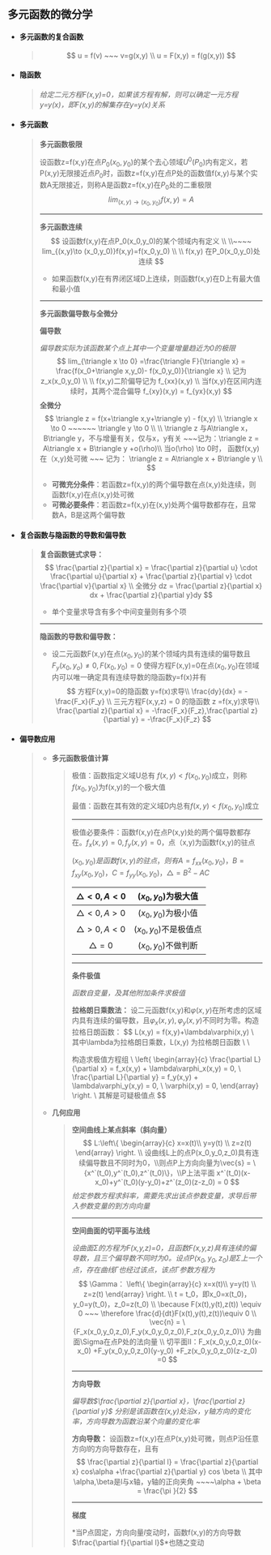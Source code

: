 ## 多元函数的微分学

- #### **多元函数的复合函数**

  > $$
  > u = f(v) ~~~ v=g(x,y) \\ 
  > u = F(x,y) = f(g(x,y))
  > $$

- #### **隐函数**

  > *给定二元方程F(x,y)=0，如果该方程有解，则可以确定一元方程y=y(x)，即F(x,y)的解集存在y=y(x)关系*

- #### **多元函数**

  > **多元函数极限**
  >
  > 设函数z=f(x,y)在点$P_0(x_0,y_0)$的某个去心领域$U^0(P_0)$内有定义，若P(x,y)无限接近点$P_0$时，函数z=f(x,y)在点P处的函数值f(x,y)与某个实数A无限接近，则称A是函数z=f(x,y)在$P_0$处的二重极限
  > $$
  > lim_{(x,y)\to (x_0,y_0)}f(x,y)=A
  > $$
  >
  > ---
  >
  > **多元函数连续**
  > $$
  > 设函数f(x,y)在点P_0(x_0,y_0)的某个领域内有定义 \\ \\~~~~ lim_{(x,y)\to (x_0,y_0)}f(x,y)=f(x_0,y_0) \\  \\
  > f(x,y) 在P_0(x_0,y_0)处连续
  > $$
  >
  > - 如果函数f(x,y)在有界闭区域D上连续，则函数f(x,y)在D上有最大值和最小值
  >
  > ---
  >
  > **多元函数偏导数与全微分**
  >
  >  **偏导数**
  >
  >  *偏导数实际为该函数某个点上其中一个变量增量趋近为0的极限*
  > $$
  > lim_{\triangle x \to 0} =\frac{\triangle F}{\triangle x} = \frac{f(x_0+\triangle x,y_0)- f(x_0,y_0)}{\triangle x} \\ 
  > 记为 z_x(x_0,y_0) \\  \\
  > f(x,y)二阶偏导记为 f_{xx}(x,y) \\ 
  > 当f(x,y)在区间内连续时，其两个混合偏导 f_{xy}(x,y) = f_{yx}(x,y)
  > $$
  > **全微分**
  > $$
  > \triangle z = f(x+\triangle x,y+\triangle y) - f(x,y) \\
  > \triangle x \to 0 ~~~~~~ \triangle y \to 0 \\ \\ 
  > \triangle z 与A\triangle x，B\triangle y，不与增量有关，仅与x，y有关 ~~~记为：\triangle z = A\triangle x + B\triangle y +o(\rho)\\ 
  > 当o(\rho) \to 0时， 函数f(x,y)在（x,y)处可微 ~~~ 记为： \triangle z = A\triangle x + B\triangle y \\
  > $$
  >
  > - **可微充分条件**：若函数z=f(x,y)的两个偏导数在点(x,y)处连续，则函数f(x,y)在点(x,y)处可微
  > - **可微必要条件**：若函数z=f(x,y)在(x,y)处两个偏导数都存在，且常数A，B是这两个偏导数

- #### **复合函数与隐函数的导数和偏导数**

  > **复合函数链式求导：**
  > $$
  > \frac{\partial z}{\partial x} = \frac{\partial z}{\partial u} \cdot \frac{\partial u}{\partial x} + \frac{\partial z}{\partial v} \cdot \frac{\partial v}{\partial x} \\ 
  >  全微分 dz = \frac{\partial z}{\partial x} dx + \frac{\partial z}{\partial y}dy
  > $$
  >
  > - 单个变量求导含有多个中间变量则有多个项
  >
  > ---
  >
  > **隐函数的导数和偏导数：**
  >
  > - 设二元函数F(x,y)在点$(x_0,y_0)$的某个领域内具有连续的偏导数且 $F_y(x_0,y_o) \neq 0, F(x_0,y_0) = 0$  使得方程F(x,y)=0在点$(x_0,y_0)$在领域内可以唯一确定具有连续导数的隐函数y=f(x)并有
  >   $$
  >   方程F(x,y)=0的隐函数 y=f(x)求导\\
  >   \frac{dy}{dx} = -\frac{F_x}{F_y} \\ 
  >   三元方程F(x,y,z) = 0 的隐函数 z =f(x,y)求导\\
  >   \frac{\partial z}{\partial x} = -\frac{F_x}{F_z},\frac{\partial z}{\partial y} = -\frac{F_x}{F_z}
  >   $$

- #### **偏导数应用**

  > - **多元函数极值计算**
  >
  >   >极值：函数指定义域U总有 $f(x,y) < f(x_0,y_0)$成立，则称$f(x_0,y_0)$为f(x,y)的一个极大值
  >   >
  >   >最值：函数在其有效的定义域D内总有$f(x,y) < f(x_0,y_0)$成立
  >   >
  >   >---
  >   >
  >   >极值必要条件：函数f(x,y)在点P(x,y)处的两个偏导数都存在。$f_x(x,y) = 0, f_y(x,y) = 0$，点（x,y)为函数f(x,y)的驻点
  >   >
  >   >$(x_0,y_0)是函数f(x,y)的驻点，则有A=f_{xx}(x_0,y_0)，B=f_{xy}(x_0,y_0)，C=f_{yy}(x_0,y_0)， \triangle=B^2-AC$
  >   >
  >   >| $\triangle <0, A<0$ |  $(x_0,y_0)$为极大值  |
  >   >| :-----------------: | :-------------------: |
  >   >| $\triangle <0, A>0$ |  $(x_0,y_0)$为极小值  |
  >   >| $\triangle >0, A<0$ | $(x_0,y_0)$不是极值点 |
  >   >|   $\triangle =0$    |  $(x_0,y_0)$不做判断  |
  >   >
  >   >---
  >   >
  >   >**条件极值**
  >   >
  >   >*函数自变量，及其他附加条件求极值*
  >   >
  >   >**拉格朗日乘数法：** 设二元函数f(x,y)和$\varphi(x,y)$在所考虑的区域内具有连续的偏导数，且$\varphi_x(x,y),\varphi_y(x,y)$不同时为零。构造拉格日朗函数：
  >   >$$
  >   >L(x,y) = f(x,y)+\lambda\varphi(x,y) \\  
  >   >其中\lambda为拉格朗日乘数，L(x,y) 为拉格朗日函数 \\ \\
  >   >
  >   >构造求极值方程组 \\
  >   >\left\{
  >   >\begin{array}{c}
  >   >\frac{\partial L}{\partial x} = f_x(x,y) + \lambda\varphi_x(x,y) = 0, \\
  >   >\frac{\partial L}{\partial y} = f_y(x,y) + \lambda\varphi_y(x,y) = 0, \\
  >   >\varphi(x,y) = 0,
  >   >\end{array}
  >   >\right.
  >   >\\ 其解是可疑极值点
  >   >$$
  >   >
  >
  > - **几何应用**
  >
  >   > **空间曲线上某点斜率（斜向量）**
  >   > $$
  >   > L:\left\{
  >   > \begin{array}{c}
  >   > x=x(t)\\
  >   > y=y(t) \\
  >   > z=z(t)
  >   > \end{array}
  >   > \right. \\
  >   > 设曲线L上的点P(x_0,y_0,z_0)具有连续偏导数且不同时为0，\\则点P上方向向量为\vec{s} = \{x^`(t_0),y^`(t_0),z^`(t_0)\}，\\P上法平面 x^`(t_0)(x-x_0)+y^`(t_0)(y-y_0)+z^`(z_0)(z-z_0) = 0
  >   > $$
  >   > *给定参数方程求斜率，需要先求出该点参数变量，求导后带入参数变量的到方向向量*
  >   >
  >   > ---
  >   >
  >   > **空间曲面的切平面与法线**
  >   >
  >   > *设曲面$\Sigma$的方程为F(x,y,z)=0，且函数F(x,y,z)具有连续的偏导数，且三个偏导数不同时为0。设点$P(x_0,y_0,z_0)是\Sigma$上一个点，存在曲线$\Gamma$也经过该点，该点$\Gamma$参数方程为* 
  >   > $$
  >   > \Gamma： \left\{
  >   > \begin{array}{c}
  >   > x=x(t)\\
  >   > y=y(t) \\
  >   > z=z(t)
  >   > \end{array}
  >   > \right. \\
  >   > t = t_0，即x_0=x(t_0)，y_0=y(t_0)，z_0=z(t_0) \\
  >   > \because F(x(t),y(t),z(t)) \equiv 0 ~~~ \therefore \frac{d}{dt}F(x(t),y(t),z(t))\equiv 0 \\
  >   > \vec{n} = \{F_x(x_0,y_0,z_0),F_y(x_0,y_0,z_0),F_z(x_0,y_0,z_0)\} 为曲面\Sigma在点P处的法向量 \\
  >   > 切平面II：F_x(x_0,y_0,z_0)(x-x_0) +F_y(x_0,y_0,z_0)(y-y_0) +F_z(x_0,y_0,z_0)(z-z_0) =0
  >   > $$
  >   >
  >   > ---
  >   >
  >   > **方向导数**
  >   >
  >   > *偏导数$\frac{\partial z}{\partial  x}，\frac{\partial z}{\partial y}$ 分别是该函数在(x,y)处沿x，y轴方向的变化率，方向导数为函数沿某个向量的变化率*
  >   >
  >   > **方向导数：** 设函数z=f(x,y)在点P(x,y)处可微，则点P沿任意方向$l$的方向导数存在，且有
  >   > $$
  >   > \frac{\partial z}{\partial l} = \frac{\partial z}{\partial x} cos\alpha +\frac{\partial z}{\partial y} cos \beta \\ 其中\alpha,\beta是l与x轴，y轴的正向夹角 ~~~~\alpha + \beta  = \frac{\pi }{2}
  >   > $$
  >   >
  >   > ---
  >   >
  >   > **梯度**
  >   >
  >   > *当P点固定，方向向量$l$变动时，函数f(x,y)的方向导数$\frac{\partial f}{\partial  l}$*也随之变动
  >   >
  >   > 


